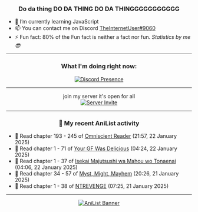 <div align="center">

### Do da thing DO DA THING DO DA THINGGGGGGGGGGG
</div>

- 🌱 I’m currently learning JavaScript
- 📫 You can contact me on Discord [TheInternetUser#9060](https://discord.com/users/534117072796385300)
- ⚡ Fun fact: 80% of the Fun fact is neither a fact nor fun. _Statistics by me 😎_
<hr>

<div align="center">

### What I'm doing right now:
[![Discord Presence](https://lanyard.cnrad.dev/api/534117072796385300)](https://discord.com/users/534117072796385300)
<hr>

join my server it's open for all <br>
[![Server Invite](https://invidget.switchblade.xyz/bfYgVHxrSs)](https://discord.gg/bfYgVHxrSs)

<hr>
  
### 🌸 My recent AniList activity

</div>

<!-- ANILIST_ACTIVITY:start -->

-   📖 Read chapter 193 - 245 of [Omniscient Reader](https://anilist.co/manga/119257) (21:57, 22 January 2025)
-   📖 Read chapter 1 - 71 of [Your GF Was Delicious](https://anilist.co/manga/169210) (04:24, 22 January 2025)
-   📖 Read chapter 1 - 37 of [Isekai Majutsushi wa Mahou wo Tonaenai](https://anilist.co/manga/119973) (04:06, 22 January 2025)
-   📖 Read chapter 34 - 57 of [Myst, Might, Mayhem](https://anilist.co/manga/175946) (20:26, 21 January 2025)
-   📖 Read chapter 1 - 38 of [NTREVENGE](https://anilist.co/manga/167427) (07:25, 21 January 2025)

<!-- ANILIST_ACTIVITY:end -->
<hr>

<div align="center">

[![AniList Banner](https://img.anili.st/User/929966)](https://anilist.co/user/TheInternetUser)

<!-- ![Profile views](https://gpvc.arturio.dev/TheInternetUse7) Since 2023-01-09 -->
<br>


</div>

